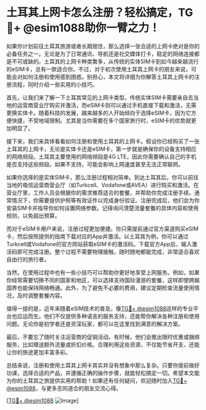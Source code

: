 # 土耳其上网卡怎么注册？轻松搞定，TG💪+ @esim1088助你一臂之力！

如果你计划前往土耳其旅游或者长期居住，那么选择一张合适的上网卡绝对是你的必备任务之一。无论是为了日常通讯、导航还是社交媒体打卡，稳定的网络连接都是不可或缺的。土耳其的上网卡种类繁多，从传统的实体SIM卡到如今越来越流行的eSIM卡，总有一款适合你。不过，对于初次使用土耳其上网卡的朋友来说，可能会对如何注册和使用感到困惑。别担心，本文将详细为你解答土耳其上网卡的注册流程，同时介绍一些实用的小技巧。

首先，让我们来了解一下土耳其常见的上网卡类型。传统实体SIM卡需要亲自去当地的运营商营业厅购买并激活，而eSIM卡则可以通过手机直接下载和激活，无需更换实体卡。随着科技的发展，越来越多的人开始倾向于选择eSIM卡，因为它方便快捷，不受地域限制。尤其是当你需要在多个国家旅行时，eSIM卡的优势就更加明显了。

接下来，我们来具体看看如何注册和使用土耳其的上网卡。假设你已经购买了一张土耳其的上网卡，无论是实体卡还是eSIM卡，第一步就是确保你的设备支持相应的网络频段。土耳其主要使用的网络频段是4G LTE，因此你需要确认自己的手机是否支持这些频段。如果不支持，可能会影响上网速度甚至无法正常联网。

如果你选择的是实体SIM卡，那么注册过程相对简单。到达土耳其后，你可以前往当地的电信运营商营业厅（如Turkcell、Vodafone或AVEA）进行购买和激活。在营业厅里，工作人员会根据你的需求推荐适合的套餐，并帮助你完成注册手续。通常情况下，你需要提供护照等有效证件以完成身份验证。注册完成后，他们会为你安装SIM卡并指导你如何设置网络参数。记得询问清楚流量套餐的具体内容和使用规则，以免超出预算。

而对于eSIM卡用户来说，注册过程更加便捷。你只需提前通过官方渠道购买eSIM卡，然后按照提供的指南下载对应的App并激活。以土耳其为例，你可以通过Turkcell或Vodafone的官方网站获取eSIM卡的激活码。下载官方App后，输入激活码即可完成注册。整个过程不需要物理接触，随时随地都能完成，非常适合喜欢自由行的旅行者。

当然，在使用过程中也有一些小技巧可以帮助你更好地享受上网服务。例如，如果你经常需要切换不同的国家和地区，可以选择支持国际漫游的套餐，这样即使跨越国界也能保持网络畅通。此外，为了避免不必要的费用，建议定期检查流量使用情况，及时调整套餐内容。

值得一提的是，近年来随着eSIM技术的普及，像[TG💪+ @esim1088](https://t.me/s/esim1088)这样的专业平台也应运而生。他们不仅提供多种语言的服务支持，还能帮你解决各种注册和使用问题。无论你是初学者还是资深玩家，都可以在这里找到满意的解决方案。

最后，不要忘了随时关注运营商的促销活动。有时候，他们会推出限时优惠或捆绑服务，比如赠送额外流量或折扣价格。合理利用这些资源，不仅能节省开支，还能让你的旅途更加丰富多彩。

总结来说，注册和使用土耳其上网卡其实并没有想象中那么复杂。只要你提前做好功课，选择合适的产品，并遵循正确的操作步骤，就能轻松搞定一切。希望本文能为你的土耳其之旅提供实用的帮助！如果还有任何疑问，欢迎随时加入[TG💪+ @esim1088](https://t.me/s/esim1088)，与更多志同道合的朋友交流心得。

[[TG💪+ @esim1088](https://t.me/s/esim1088) ![Image](https://i.postimg.cc/4NQfJmqS/Snipaste-2025-05-13-00-14-12.png)]